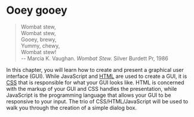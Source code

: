 # Ooey gooey

> Wombat stew,\
> Wombat stew,\
> Gooey, brewy,\
> Yummy, chewy,\
> Wombat stew!\
> -- Marcia K. Vaughan. _Wombat Stew._ Silver Burdett Pr, 1986

In this chapter, you will learn how to create and present a graphical user
interface (GUI). While JavaScript and
[HTML](https://developer.mozilla.org/en-US/docs/Web/HTML) are used to create a
GUI, it is [CSS](https://developer.mozilla.org/en-US/docs/Web/CSS) that is
responsible for what your GUI looks like. HTML is concerned with the markup of
your GUI and CSS handles the presentation, while JavaScript is the programming
language that allows your GUI to be responsive to your input. The trio of
CSS/HTML/JavaScript will be used to walk you through the creation of a simple
dialog box.
